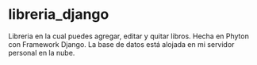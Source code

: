 # libreria_django
Libreria en la cual puedes agregar, editar y quitar libros. Hecha en Phyton con Framework Django. La base de datos está alojada en mi servidor personal en la nube.

